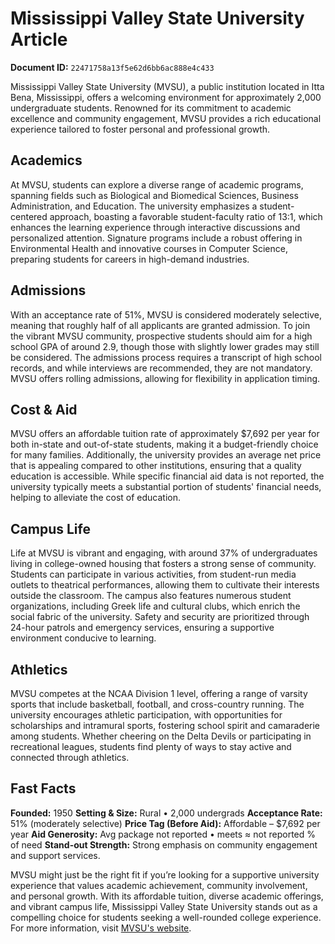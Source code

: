 # Mississippi Valley State University Article

**Document ID:** `22471758a13f5e62d6bb6ac888e4c433`

Mississippi Valley State University (MVSU), a public institution located in Itta Bena, Mississippi, offers a welcoming environment for approximately 2,000 undergraduate students. Renowned for its commitment to academic excellence and community engagement, MVSU provides a rich educational experience tailored to foster personal and professional growth.

## Academics
At MVSU, students can explore a diverse range of academic programs, spanning fields such as Biological and Biomedical Sciences, Business Administration, and Education. The university emphasizes a student-centered approach, boasting a favorable student-faculty ratio of 13:1, which enhances the learning experience through interactive discussions and personalized attention. Signature programs include a robust offering in Environmental Health and innovative courses in Computer Science, preparing students for careers in high-demand industries.

## Admissions
With an acceptance rate of 51%, MVSU is considered moderately selective, meaning that roughly half of all applicants are granted admission. To join the vibrant MVSU community, prospective students should aim for a high school GPA of around 2.9, though those with slightly lower grades may still be considered. The admissions process requires a transcript of high school records, and while interviews are recommended, they are not mandatory. MVSU offers rolling admissions, allowing for flexibility in application timing.

## Cost & Aid
MVSU offers an affordable tuition rate of approximately $7,692 per year for both in-state and out-of-state students, making it a budget-friendly choice for many families. Additionally, the university provides an average net price that is appealing compared to other institutions, ensuring that a quality education is accessible. While specific financial aid data is not reported, the university typically meets a substantial portion of students' financial needs, helping to alleviate the cost of education.

## Campus Life
Life at MVSU is vibrant and engaging, with around 37% of undergraduates living in college-owned housing that fosters a strong sense of community. Students can participate in various activities, from student-run media outlets to theatrical performances, allowing them to cultivate their interests outside the classroom. The campus also features numerous student organizations, including Greek life and cultural clubs, which enrich the social fabric of the university. Safety and security are prioritized through 24-hour patrols and emergency services, ensuring a supportive environment conducive to learning.

## Athletics
MVSU competes at the NCAA Division 1 level, offering a range of varsity sports that include basketball, football, and cross-country running. The university encourages athletic participation, with opportunities for scholarships and intramural sports, fostering school spirit and camaraderie among students. Whether cheering on the Delta Devils or participating in recreational leagues, students find plenty of ways to stay active and connected through athletics.

## Fast Facts
**Founded:** 1950
**Setting & Size:** Rural • 2,000 undergrads
**Acceptance Rate:** 51% (moderately selective)
**Price Tag (Before Aid):** Affordable – $7,692 per year
**Aid Generosity:** Avg package not reported • meets ≈ not reported % of need
**Stand-out Strength:** Strong emphasis on community engagement and support services.

MVSU might just be the right fit if you’re looking for a supportive university experience that values academic achievement, community involvement, and personal growth. With its affordable tuition, diverse academic offerings, and vibrant campus life, Mississippi Valley State University stands out as a compelling choice for students seeking a well-rounded college experience. For more information, visit [MVSU's website](https://www.petersons.com/college-search/mississippi-valley-state-university-000_10002587.aspx).
